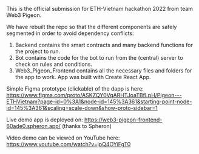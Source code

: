 This is the official submission for ETH-Vietnam hackathon 2022 from team Web3 Pigeon.

We have rebuilt the repo so that the different components are safely segmented in order to avoid dependency conflicts:
1. Backend contains the smart contracts and many backend functions for the project to run.
2. Bot contains the code for the bot to run from the (central) server to check on rules and conditions.
3. Web3_Pigeon_Frontend contains all the necessary files and folders for the app to work. App was built with Create React App.

Simple Figma prototype (clickable) of the dapp is here: https://www.figma.com/proto/ASKZQY0VqARHTJoaTBfLpH/Pigeon---ETHVietnam?page-id=0%3A1&node-id=145%3A361&starting-point-node-id=145%3A361&scaling=scale-down&show-proto-sidebar=1

Live demo app is deployed on: https://web3-pigeon-frontend-60ade0.spheron.app/ (thanks to Spheron)

Video demo can be viewed on YouTube here: https://www.youtube.com/watch?v=jpQ4OYiFgT0
